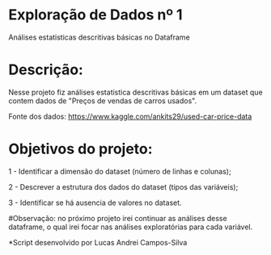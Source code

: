 #       Exploração de Dados nº 1        


Análises estatisticas descritivas básicas no Dataframe


# Descrição:


Nesse projeto fiz análises estatistica descritivas básicas em um dataset que contem dados de "Preços de vendas de carros usados".


Fonte dos dados: https://www.kaggle.com/ankits29/used-car-price-data

# Objetivos do projeto:


1 - Identificar a dimensão do dataset (número de linhas e colunas);

2 - Descrever a estrutura dos dados do dataset (tipos das variáveis);

3 - Identificar se há ausencia de valores no dataset.



#Observação: no próximo projeto irei continuar as análises desse dataframe, o qual irei focar nas análises exploratórias para cada variável.


*Script desenvolvido por Lucas Andrei Campos-Silva
